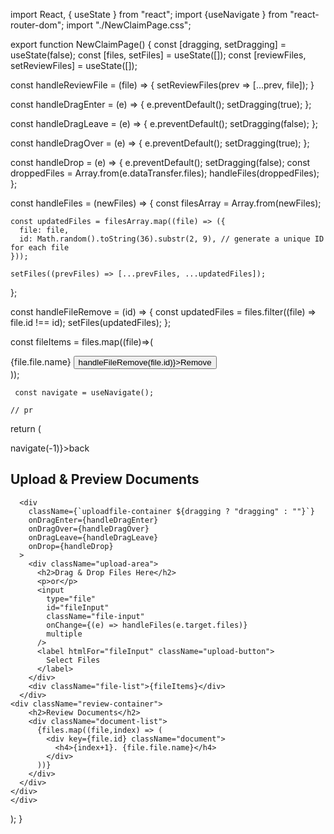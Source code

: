 import React, { useState } from "react";
import {useNavigate } from "react-router-dom";
import "./NewClaimPage.css";
 
export function NewClaimPage() {
  const [dragging, setDragging] = useState(false);
  const [files, setFiles] = useState([]);
  const [reviewFiles, setReviewFiles] = useState([]);

  const handleReviewFile = (file) => {
    setReviewFiles(prev => [...prev, file]);
  }
 
  const handleDragEnter = (e) => {
    e.preventDefault();
    setDragging(true);
  };
 
  const handleDragLeave = (e) => {
    e.preventDefault();
    setDragging(false);
  };
 
  const handleDragOver = (e) => {
    e.preventDefault();
    setDragging(true);
  };
 
  const handleDrop = (e) => {
    e.preventDefault();
    setDragging(false);
    const droppedFiles = Array.from(e.dataTransfer.files);
    handleFiles(droppedFiles);
  };
 
  const handleFiles = (newFiles) => {
    const filesArray = Array.from(newFiles);
 
    const updatedFiles = filesArray.map((file) => ({
      file: file,
      id: Math.random().toString(36).substr(2, 9), // generate a unique ID for each file
    }));
 
    setFiles((prevFiles) => [...prevFiles, ...updatedFiles]);
  };
 
  const handleFileRemove = (id) => {
const updatedFiles = files.filter((file) => file.id !== id);
    setFiles(updatedFiles);
  };
 
 const fileItems = files.map((file)=>(
   <div className="file-item" key={file.id}>
   <span className="file-name">{file.file.name}</span>
   <button className="file-remove" onClick={()=> handleFileRemove(file.id)}>Remove</button>
   </div>
   ));
   
     const navigate = useNavigate();
     
    // pr

  return (
    <div className="main-container">
<div className="back-header">
      <a className="back-btn"  onClick={() => navigate(-1)}>back</a>
      <h2>Upload & Preview Documents</h2>
</div>
      <div className="upload-container">
              

      <div
        className={`uploadfile-container ${dragging ? "dragging" : ""}`}
        onDragEnter={handleDragEnter}
        onDragOver={handleDragOver}
        onDragLeave={handleDragLeave}
        onDrop={handleDrop}
      >
        <div className="upload-area">
          <h2>Drag & Drop Files Here</h2>
          <p>or</p>
          <input
            type="file"
            id="fileInput"
            className="file-input"
            onChange={(e) => handleFiles(e.target.files)}
            multiple
          />
          <label htmlFor="fileInput" className="upload-button">
            Select Files
          </label>
        </div>
        <div className="file-list">{fileItems}</div>
      </div>
    <div className="review-container">
        <h2>Review Documents</h2>
        <div className="document-list">
          {files.map((file,index) => (
            <div key={file.id} className="document">
              <h4>{index+1}. {file.file.name}</h4> 
            </div>
          ))}
        </div>
      </div>
    </div>
    </div>
  );
}
